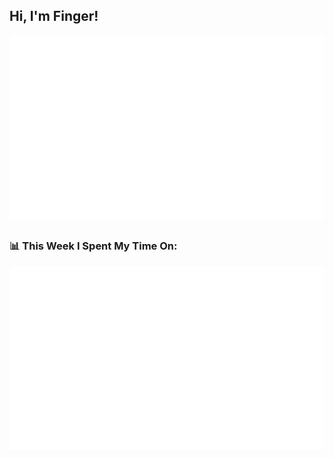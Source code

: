 <h2> Hi, I'm Finger!</h2>

<img align="right" src="https://raw.githubusercontent.com/spianmo/github-stats/master/generated/overview.svg#gh-light-mode-only">

<!-- <img align="right" height="160em" src="https://github-readme-stats-eight-theta.vercel.app/api/top-langs/?username=spianmo&layout=compact&langs_count=8&theme=algolia"/>	 -->
	
```go
package main

type Me struct {
	Name   string
	Job    string
	Code   string
	Skills string
}

func main() {
	me := &Me{
		Name:   "Finger",
		Job:    "Client-side Engineer",
		Code:   "Java, Kotlin, C#, Rust and C++ and Others",
		Skills: "Android, Security, Cross-platform client, NLP, CV, ASR ^o^",
	}
	_ = me
}
```


<h3>📊 This Week I Spent My Time On:</h3>
<img align='right' src="https://raw.githubusercontent.com/spianmo/github-stats/master/generated/languages.svg#gh-light-mode-only">

<!--START_SECTION:waka-->

```txt
Kotlin                 10 hrs 57 mins  ██████████▒░░░░░░░░░░░░░░   41.78 %
XML                    7 hrs 7 mins    ██████▓░░░░░░░░░░░░░░░░░░   27.13 %
Java                   3 hrs 35 mins   ███▒░░░░░░░░░░░░░░░░░░░░░   13.71 %
YAML                   1 hr 32 mins    █▒░░░░░░░░░░░░░░░░░░░░░░░   05.87 %
Python                 1 hr 27 mins    █▒░░░░░░░░░░░░░░░░░░░░░░░   05.59 %
```

<!--END_SECTION:waka-->
